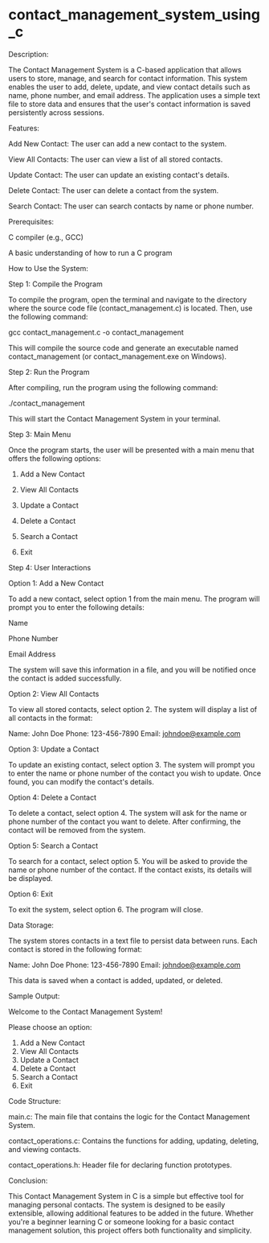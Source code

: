 # contact_management_system_using_c
Description:

The Contact Management System is a C-based application that allows users to store, manage, and search for contact information. This system enables the user to add, delete, update, and view contact details such as name, phone number, and email address. The application uses a simple text file to store data and ensures that the user's contact information is saved persistently across sessions.

Features:

Add New Contact: The user can add a new contact to the system.

View All Contacts: The user can view a list of all stored contacts.

Update Contact: The user can update an existing contact's details.

Delete Contact: The user can delete a contact from the system.

Search Contact: The user can search contacts by name or phone number.


Prerequisites:

C compiler (e.g., GCC)

A basic understanding of how to run a C program


How to Use the System:

Step 1: Compile the Program

To compile the program, open the terminal  and navigate to the directory where the source code file (contact_management.c) is located. Then, use the following command:

gcc contact_management.c -o contact_management

This will compile the source code and generate an executable named contact_management (or contact_management.exe on Windows).

Step 2: Run the Program

After compiling, run the program using the following command:

./contact_management

This will start the Contact Management System in your terminal.

Step 3: Main Menu

Once the program starts, the user will be presented with a main menu that offers the following options:

1. Add a New Contact


2. View All Contacts


3. Update a Contact


4. Delete a Contact


5. Search a Contact


6. Exit



Step 4: User Interactions

Option 1: Add a New Contact

To add a new contact, select option 1 from the main menu. The program will prompt you to enter the following details:

Name

Phone Number

Email Address


The system will save this information in a file, and you will be notified once the contact is added successfully.

Option 2: View All Contacts

To view all stored contacts, select option 2. The system will display a list of all contacts in the format:

Name: John Doe
Phone: 123-456-7890
Email: johndoe@example.com

Option 3: Update a Contact

To update an existing contact, select option 3. The system will prompt you to enter the name or phone number of the contact you wish to update. Once found, you can modify the contact's details.

Option 4: Delete a Contact

To delete a contact, select option 4. The system will ask for the name or phone number of the contact you want to delete. After confirming, the contact will be removed from the system.

Option 5: Search a Contact

To search for a contact, select option 5. You will be asked to provide the name or phone number of the contact. If the contact exists, its details will be displayed.

Option 6: Exit

To exit the system, select option 6. The program will close.

Data Storage:

The system stores contacts in a text file to persist data between runs. Each contact is stored in the following format:

Name: John Doe
Phone: 123-456-7890
Email: johndoe@example.com

This data is saved when a contact is added, updated, or deleted.

Sample Output:

Welcome to the Contact Management System!

Please choose an option:
1. Add a New Contact
2. View All Contacts
3. Update a Contact
4. Delete a Contact
5. Search a Contact
6. Exit

Code Structure:

main.c: The main file that contains the logic for the Contact Management System.

contact_operations.c: Contains the functions for adding, updating, deleting, and viewing contacts.

contact_operations.h: Header file for declaring function prototypes.


Conclusion:

This Contact Management System in C is a simple but effective tool for managing personal contacts. The system is designed to be easily extensible, allowing additional features to be added in the future. Whether you're a beginner learning C or someone looking for a basic contact management solution, this project offers both functionality and simplicity.
